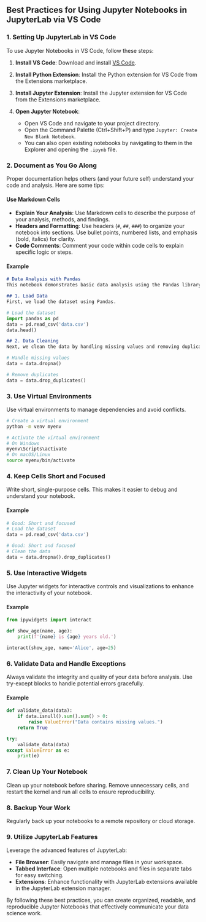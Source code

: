 
## Best Practices for Using Jupyter Notebooks in JupyterLab via VS Code

### 1. Setting Up JupyterLab in VS Code
To use Jupyter Notebooks in VS Code, follow these steps:

1. **Install VS Code**: Download and install [VS Code](https://code.visualstudio.com/).

2. **Install Python Extension**: Install the Python extension for VS Code from the Extensions marketplace.

3. **Install Jupyter Extension**: Install the Jupyter extension for VS Code from the Extensions marketplace.

4. **Open Jupyter Notebook**:
   - Open VS Code and navigate to your project directory.
   - Open the Command Palette (Ctrl+Shift+P) and type `Jupyter: Create New Blank Notebook`.
   - You can also open existing notebooks by navigating to them in the Explorer and opening the `.ipynb` file.

### 2. Document as You Go Along
Proper documentation helps others (and your future self) understand your code and analysis. Here are some tips:

#### Use Markdown Cells
- **Explain Your Analysis**: Use Markdown cells to describe the purpose of your analysis, methods, and findings.
- **Headers and Formatting**: Use headers (`#`, `##`, `###`) to organize your notebook into sections. Use bullet points, numbered lists, and emphasis (bold, italics) for clarity.
- **Code Comments**: Comment your code within code cells to explain specific logic or steps.

#### Example
```markdown
# Data Analysis with Pandas
This notebook demonstrates basic data analysis using the Pandas library.

## 1. Load Data
First, we load the dataset using Pandas.
```
```python
# Load the dataset
import pandas as pd
data = pd.read_csv('data.csv')
data.head()
```
```markdown
## 2. Data Cleaning
Next, we clean the data by handling missing values and removing duplicates.
```
```python
# Handle missing values
data = data.dropna()

# Remove duplicates
data = data.drop_duplicates()
```

### 3. Use Virtual Environments
Use virtual environments to manage dependencies and avoid conflicts.

```sh
# Create a virtual environment
python -m venv myenv

# Activate the virtual environment
# On Windows
myenv\Scripts\activate
# On macOS/Linux
source myenv/bin/activate
```

### 4. Keep Cells Short and Focused
Write short, single-purpose cells. This makes it easier to debug and understand your notebook.

#### Example
```python
# Good: Short and focused
# Load the dataset
data = pd.read_csv('data.csv')
```
```python
# Good: Short and focused
# Clean the data
data = data.dropna().drop_duplicates()
```

### 5. Use Interactive Widgets
Use Jupyter widgets for interactive controls and visualizations to enhance the interactivity of your notebook.

#### Example
```python
from ipywidgets import interact

def show_age(name, age):
    print(f'{name} is {age} years old.')

interact(show_age, name='Alice', age=25)
```

### 6. Validate Data and Handle Exceptions
Always validate the integrity and quality of your data before analysis. Use try-except blocks to handle potential errors gracefully.

#### Example
```python
def validate_data(data):
    if data.isnull().sum().sum() > 0:
        raise ValueError("Data contains missing values.")
    return True

try:
    validate_data(data)
except ValueError as e:
    print(e)
```

### 7. Clean Up Your Notebook
Clean up your notebook before sharing. Remove unnecessary cells, and restart the kernel and run all cells to ensure reproducibility.

### 8. Backup Your Work
Regularly back up your notebooks to a remote repository or cloud storage.

### 9. Utilize JupyterLab Features
Leverage the advanced features of JupyterLab:
- **File Browser**: Easily navigate and manage files in your workspace.
- **Tabbed Interface**: Open multiple notebooks and files in separate tabs for easy switching.
- **Extensions**: Enhance functionality with JupyterLab extensions available in the JupyterLab extension manager.

By following these best practices, you can create organized, readable, and reproducible Jupyter Notebooks that effectively communicate your data science work.
```